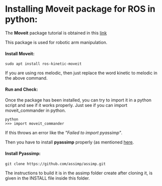 # Installing Moveit package for ROS in python:

The **Moveit** package tutorial is obtained in this [link](http://docs.ros.org/melodic/api/moveit_tutorials/html/doc/getting_started/getting_started.html)

This package is used for robotic arm manipulation. 

#### Install Moveit:
```
sudo apt install ros-kinetic-moveit
```
If you are using ros melodic, then just replace the word kinetic to melodic in the above command.

#### Run and Check:
Once the package has been installed, you can try to import it in a python script and see if it works properly.
Just see if you can import moveit_commander in python.

```
python
>>> import moveit_commander
```

If this throws an error like the  *"Failed to import pyassimp"*.

Then you have to install **pyassimp** properly (as mentioned [here](https://github.com/ros-planning/moveit/issues/86).

#### Install Pyassimp:
```
git clone https://github.com/assimp/assimp.git 
```
The instructions to build it is in the assimp folder create after cloning it, is given in the INSTALL file inside this folder.

